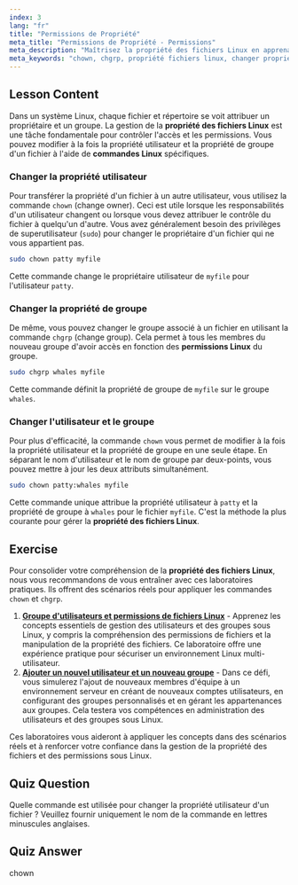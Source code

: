 ```yaml
---
index: 3
lang: "fr"
title: "Permissions de Propriété"
meta_title: "Permissions de Propriété - Permissions"
meta_description: "Maîtrisez la propriété des fichiers Linux en apprenant à utiliser les commandes Linux chown et chgrp. Ce tutoriel Linux explique comment modifier la propriété utilisateur et groupe des fichiers, une compétence clé pour gérer les permissions Linux."
meta_keywords: "chown, chgrp, propriété fichiers linux, changer propriétaire fichier, changer groupe fichier, permissions linux, commandes linux, tutoriel linux, guide linux, propriété utilisateur, propriété groupe"
---
```


## Lesson Content

Dans un système Linux, chaque fichier et répertoire se voit attribuer un propriétaire et un groupe. La gestion de la **propriété des fichiers Linux** est une tâche fondamentale pour contrôler l'accès et les permissions. Vous pouvez modifier à la fois la propriété utilisateur et la propriété de groupe d'un fichier à l'aide de **commandes Linux** spécifiques.

### Changer la propriété utilisateur

Pour transférer la propriété d'un fichier à un autre utilisateur, vous utilisez la commande `chown` (change owner). Ceci est utile lorsque les responsabilités d'un utilisateur changent ou lorsque vous devez attribuer le contrôle du fichier à quelqu'un d'autre. Vous avez généralement besoin des privilèges de superutilisateur (`sudo`) pour changer le propriétaire d'un fichier qui ne vous appartient pas.

```bash
sudo chown patty myfile
```

Cette commande change le propriétaire utilisateur de `myfile` pour l'utilisateur `patty`.

### Changer la propriété de groupe

De même, vous pouvez changer le groupe associé à un fichier en utilisant la commande `chgrp` (change group). Cela permet à tous les membres du nouveau groupe d'avoir accès en fonction des **permissions Linux** du groupe.

```bash
sudo chgrp whales myfile
```

Cette commande définit la propriété de groupe de `myfile` sur le groupe `whales`.

### Changer l'utilisateur et le groupe

Pour plus d'efficacité, la commande `chown` vous permet de modifier à la fois la propriété utilisateur et la propriété de groupe en une seule étape. En séparant le nom d'utilisateur et le nom de groupe par deux-points, vous pouvez mettre à jour les deux attributs simultanément.

```bash
sudo chown patty:whales myfile
```

Cette commande unique attribue la propriété utilisateur à `patty` et la propriété de groupe à `whales` pour le fichier `myfile`. C'est la méthode la plus courante pour gérer la **propriété des fichiers Linux**.

## Exercise

Pour consolider votre compréhension de la **propriété des fichiers Linux**, nous vous recommandons de vous entraîner avec ces laboratoires pratiques. Ils offrent des scénarios réels pour appliquer les commandes `chown` et `chgrp`.

1.  **[Groupe d'utilisateurs et permissions de fichiers Linux](https://labex.io/fr/labs/linux-linux-user-group-and-file-permissions-18002)** - Apprenez les concepts essentiels de gestion des utilisateurs et des groupes sous Linux, y compris la compréhension des permissions de fichiers et la manipulation de la propriété des fichiers. Ce laboratoire offre une expérience pratique pour sécuriser un environnement Linux multi-utilisateur.
2.  **[Ajouter un nouvel utilisateur et un nouveau groupe](https://labex.io/fr/labs/linux-add-new-user-and-group-17987)** - Dans ce défi, vous simulerez l'ajout de nouveaux membres d'équipe à un environnement serveur en créant de nouveaux comptes utilisateurs, en configurant des groupes personnalisés et en gérant les appartenances aux groupes. Cela testera vos compétences en administration des utilisateurs et des groupes sous Linux.

Ces laboratoires vous aideront à appliquer les concepts dans des scénarios réels et à renforcer votre confiance dans la gestion de la propriété des fichiers et des permissions sous Linux.

## Quiz Question

Quelle commande est utilisée pour changer la propriété utilisateur d'un fichier ? Veuillez fournir uniquement le nom de la commande en lettres minuscules anglaises.

## Quiz Answer

chown
